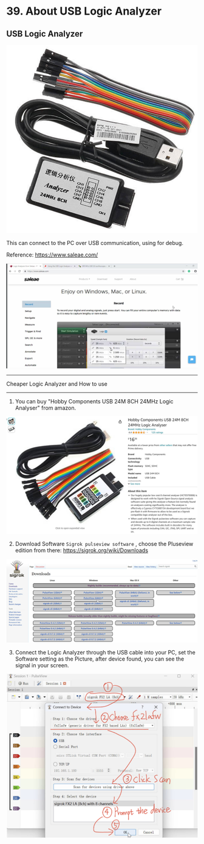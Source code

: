 # 39. About USB Logic Analyzer



## USB Logic Analyzer

![01](https://github.com/knightsummon/Mastering-Microcontroller-and-Embedded-Driver-Development/blob/main/10.%20Understanding%20MCU%20Clock%20Tree/39.%20About%20USB%20Logic%20Analyzer.assets/01.jpg)

This can connect to the PC over USB communication, using for debug.

Reference: https://www.saleae.com/

![02](https://github.com/knightsummon/Mastering-Microcontroller-and-Embedded-Driver-Development/blob/main/10.%20Understanding%20MCU%20Clock%20Tree/39.%20About%20USB%20Logic%20Analyzer.assets/02.jpg)



----------------------------------------------------------------------------------------------------------

Cheaper Logic Analyzer and How to use

----------------------------------------------------------------------------------------------------------

1. You can buy "Hobby Components USB 24M 8CH 24MHz Logic Analyser" from amazon.

![03](https://github.com/knightsummon/Mastering-Microcontroller-and-Embedded-Driver-Development/blob/main/10.%20Understanding%20MCU%20Clock%20Tree/39.%20About%20USB%20Logic%20Analyzer.assets/03.jpg)

2. Download Software `Sigrok pulseview software` , choose the Pluseview edition from there: https://sigrok.org/wiki/Downloads

![04](https://github.com/knightsummon/Mastering-Microcontroller-and-Embedded-Driver-Development/blob/main/10.%20Understanding%20MCU%20Clock%20Tree/39.%20About%20USB%20Logic%20Analyzer.assets/04.jpg)

3. Connect the Logic Analyzer through the USB cable into your PC, set the Software setting as the Picture, after device found, you can see the signal in your screen.

![05](https://github.com/knightsummon/Mastering-Microcontroller-and-Embedded-Driver-Development/blob/main/10.%20Understanding%20MCU%20Clock%20Tree/39.%20About%20USB%20Logic%20Analyzer.assets/05.jpg)
